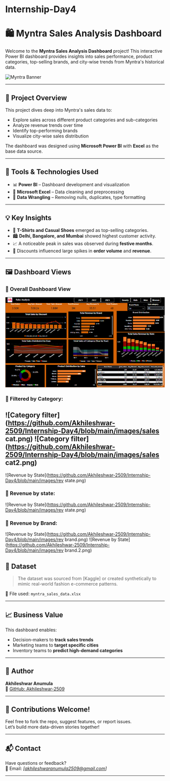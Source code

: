 # Internship-Day4
# 🛍️ Myntra Sales Analysis Dashboard

Welcome to the **Myntra Sales Analysis Dashboard** project! This interactive Power BI dashboard provides insights into sales performance, product categories, top-selling brands, and city-wise trends from Myntra's historical data.

![Myntra Banner](https://github.com/Akhileshwar-2509/Internship-Day4/blob/main/images/banner.png)

---

## 📌 Project Overview

This project dives deep into Myntra's sales data to:
- Explore sales across different product categories and sub-categories
- Analyze revenue trends over time
- Identify top-performing brands
- Visualize city-wise sales distribution

The dashboard was designed using **Microsoft Power BI** with **Excel** as the base data source.

---

## 🧰 Tools & Technologies Used

- 📊 **Power BI** – Dashboard development and visualization
- 📄 **Microsoft Excel** – Data cleaning and preprocessing
- 🧹 **Data Wrangling** – Removing nulls, duplicates, type formatting

---

## 💡 Key Insights

- 👕 **T-Shirts and Casual Shoes** emerged as top-selling categories.
- 🏙️ **Delhi, Bangalore, and Mumbai** showed highest customer activity.
- 📈 A noticeable peak in sales was observed during **festive months**.
- 🛒 Discounts influenced large spikes in **order volume** and **revenue**.

---

## 🖼️ Dashboard Views

### 🔹 Overall Dashboard View
![Overall Dashboard](https://github.com/Akhileshwar-2509/Internship-Day4/blob/main/images/final.png)

### 🔸 Filtered by Category:
![Category filter](https://github.com/Akhileshwar-2509/Internship-Day4/blob/main/images/sales cat.png)
![Category filter](https://github.com/Akhileshwar-2509/Internship-Day4/blob/main/images/sales cat2.png)
---


![Revenue by State](https://github.com/Akhileshwar-2509/Internship-Day4/blob/main/images/rev state.png)
### 🔸 Revenue by state:
![Revenue by State](https://github.com/Akhileshwar-2509/Internship-Day4/blob/main/images/rev state.png)
### 🔸 Revenue by Brand:
![Revenue by State](https://github.com/Akhileshwar-2509/Internship-Day4/blob/main/images/rev brand.png)
![Revenue by State](https://github.com/Akhileshwar-2509/Internship-Day4/blob/main/images/rev brand.2.png)
## 📂 Dataset

> The dataset was sourced from [Kaggle] or created synthetically to mimic real-world fashion e-commerce patterns.

📁 File used: `myntra_sales_data.xlsx`

---

## 📈 Business Value

This dashboard enables:
- Decision-makers to **track sales trends**
- Marketing teams to **target specific cities**
- Inventory teams to **predict high-demand categories**

---

## 👤 Author

**Akhileshwar Anumula**  
🔗 [GitHub: Akhileshwar-2509](https://github.com/Akhileshwar-2509)

---

## 🙌 Contributions Welcome!

Feel free to fork the repo, suggest features, or report issues.  
Let’s build more data-driven stories together!

---

## 📬 Contact

Have questions or feedback?  
📧 Email: *[akhileshwaranumula2509@gmail.com]*  


---

